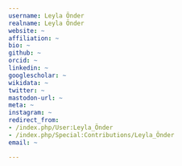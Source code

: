 ```yaml
---
username: Leyla Önder
realname: Leyla Önder
website: ~
affiliation: ~
bio: ~
github: ~
orcid: ~
linkedin: ~
googlescholar: ~
wikidata: ~
twitter: ~
mastodon-url: ~
meta: ~
instagram: ~
redirect_from:
- /index.php/User:Leyla_Önder
- /index.php/Special:Contributions/Leyla_Önder
email: ~

---
```

